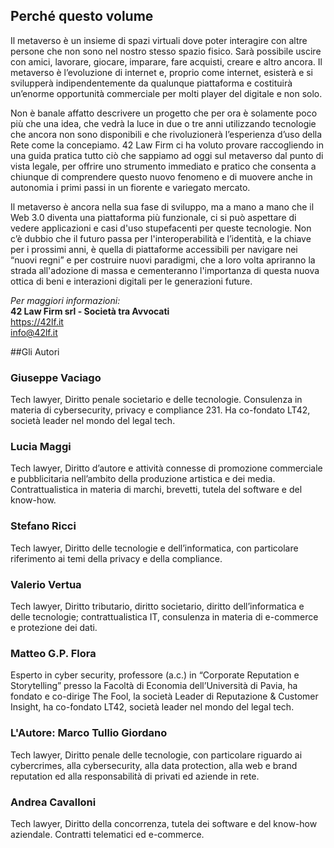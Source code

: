 ## Perché questo volume

Il metaverso è un insieme di spazi virtuali dove poter interagire con altre persone che non sono nel nostro stesso spazio fisico. Sarà possibile uscire con amici, lavorare, giocare, imparare, fare acquisti, creare e altro ancora.  Il metaverso è l’evoluzione di internet e, proprio come internet, esisterà e si svilupperà indipendentemente da qualunque piattaforma e costituirà un’enorme opportunità commerciale per molti player del digitale e non solo. 

Non è banale affatto descrivere un progetto che per ora è solamente poco più che una idea, che vedrà la luce in due o tre anni utilizzando tecnologie che ancora non sono disponibili e che rivoluzionerà l’esperienza d’uso della Rete come la concepiamo. 42 Law Firm ci ha voluto provare raccogliendo in una guida pratica tutto ciò che sappiamo ad oggi sul metaverso dal punto di vista legale, per offrire uno strumento immediato e pratico che consenta a chiunque di comprendere questo nuovo fenomeno e di muovere anche in autonomia i primi passi in un fiorente e variegato mercato.

Il metaverso è ancora nella sua fase di sviluppo, ma a mano a mano che il Web 3.0 diventa una piattaforma più funzionale, ci si può aspettare di vedere applicazioni e casi d'uso stupefacenti per queste tecnologie. Non c’è dubbio che il futuro passa per l'interoperabilità e l’identità, e la chiave per i prossimi anni, è quella di piattaforme accessibili per navigare nei “nuovi regni” e per costruire nuovi paradigmi, che a loro volta apriranno la strada all'adozione di massa e cementeranno l'importanza di questa nuova ottica di beni e interazioni digitali per le generazioni future.

*Per maggiori informazioni:*  
**42 Law Firm srl - Società tra Avvocati**  
https://42lf.it  
info@42lf.it


##Gli Autori

### Giuseppe Vaciago
Tech lawyer, Diritto penale societario e delle tecnologie. Consulenza in materia di cybersecurity, privacy e compliance 231. Ha co-fondato LT42, società leader nel mondo del legal tech.

### Lucia Maggi
Tech lawyer, Diritto d’autore e attività connesse di promozione commerciale e pubblicitaria nell’ambito della produzione artistica e dei media. Contrattualistica in materia di marchi, brevetti, tutela del software e del know-how.

### Stefano Ricci
Tech lawyer, Diritto delle tecnologie e dell’informatica, con particolare riferimento ai temi della privacy e della compliance.

### Valerio Vertua
Tech lawyer, Diritto tributario, diritto societario, diritto dell’informatica e delle tecnologie; contrattualistica IT, consulenza in materia di e-commerce e protezione dei dati.

### Matteo G.P. Flora
Esperto in cyber security, professore (a.c.) in “Corporate Reputation e Storytelling” presso la Facoltà di Economia dell’Università di Pavia, ha fondato e co-dirige The Fool, la società Leader di Reputazione & Customer Insight, ha co-fondato LT42, società leader nel mondo del legal tech.

### L'Autore: Marco Tullio Giordano
Tech lawyer, Diritto penale delle tecnologie, con particolare riguardo ai cybercrimes, alla cybersecurity, alla data protection, alla web e brand reputation ed alla responsabilità di privati ed aziende in rete.

### Andrea Cavalloni
Tech lawyer, Diritto della concorrenza, tutela dei software e del know-how aziendale. Contratti telematici ed e-commerce.


